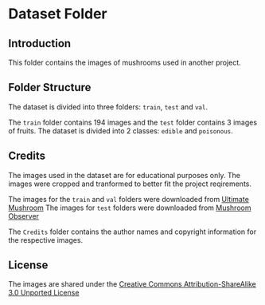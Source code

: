 # Dataset Folder

## Introduction
This folder contains the images of mushrooms used in another project.

## Folder Structure
The dataset is divided into three folders: `train`, `test` and `val`.

The `train` folder contains 194 images and the `test` folder contains 3 images of fruits.
The dataset is divided into 2 classes: `edible` and `poisonous`.

## Credits
The images used in the dataset are for educational purposes only.
The images were cropped and tranformed to better fit the project reqirements.

The images for the `train` and `val` folders were downloaded from [Ultimate Mushroom](https://ultimate-mushroom.com)
The images for `test` folders were downloaded from [Mushroom Observer](https://mushroomobserver.org)

The `Credits` folder contains the author names and copyright information for the respective images.

## License
The images are shared under the [Creative Commons Attribution-ShareAlike 3.0 Unported License](https://creativecommons.org/licenses/by-sa/3.0/)
